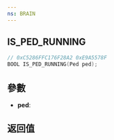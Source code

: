 ```yaml
---
ns: BRAIN
---
```

## IS_PED_RUNNING

```c
// 0xC5286FFC176F28A2 0xE9A5578F
BOOL IS_PED_RUNNING(Ped ped);
```


## 參數
* **ped**: 

## 返回值
